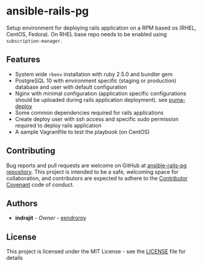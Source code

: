 # ansible-rails-pg

Setup environment for deploying rails application on a RPM based os (RHEL, CentOS, Fedora).
On RHEL base repo needs to be enabled using `subscription-manager`.

## Features

- System wide `rbenv` installation with ruby 2.5.0 and bundler gem
- PostgreSQL 10 with environment specific (staging or production) database and user with default configuration
- Nginx with minimal configuration (application specific configurations should be uploaded during rails application deployment). see [puma-deploy](https://github.com/puma-deploy)
- Some common dependencies required for rails applications
- Create deploy user with ssh access and specific sudo permission required to deploy rails application
- A sample Vagrantfile to test the playbook (on CentOS)

## Contributing

Bug reports and pull requests are welcome on GitHub at [ansible-rails-pg repository](https://github.com/eendroroy/ansible-rails-pg). 
This project is intended to be a safe, welcoming space for collaboration,
and contributors are expected to adhere to the [Contributor Covenant](http://contributor-covenant.org) code of conduct.

## Authors

* **indrajit** - *Owner* - [eendroroy](https://github.com/eendroroy)

## License

This project is licensed under the MIT License - see the [LICENSE](LICENSE) file for details

